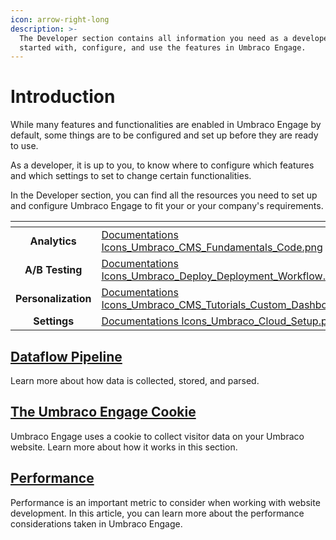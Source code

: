 ```yaml
---
icon: arrow-right-long
description: >-
  The Developer section contains all information you need as a developer to get
  started with, configure, and use the features in Umbraco Engage.
---
```


# Introduction

While many features and functionalities are enabled in Umbraco Engage by default, some things are to be configured and set up before they are ready to use.

As a developer, it is up to you, to know where to configure which features and which settings to set to change certain functionalities.

In the Developer section, you can find all the resources you need to set up and configure Umbraco Engage to fit your or your company's requirements.&#x20;

<table data-card-size="large" data-view="cards"><thead><tr><th align="center"></th><th data-hidden data-card-cover data-type="files"></th><th data-hidden data-card-target data-type="content-ref"></th></tr></thead><tbody><tr><td align="center"><strong>Analytics</strong></td><td><a href="../../.gitbook/assets/Documentations Icons_Umbraco_CMS_Fundamentals_Code.png">Documentations Icons_Umbraco_CMS_Fundamentals_Code.png</a></td><td><a href="../analytics/">analytics</a></td></tr><tr><td align="center"><strong>A/B Testing</strong>    </td><td><a href="../../.gitbook/assets/Documentations Icons_Umbraco_Deploy_Deployment_Workflow.png">Documentations Icons_Umbraco_Deploy_Deployment_Workflow.png</a></td><td><a href="../ab-testing/">ab-testing</a></td></tr><tr><td align="center"><strong>Personalization</strong></td><td><a href="../../.gitbook/assets/Documentations Icons_Umbraco_CMS_Tutorials_Custom_Dashboard.png">Documentations Icons_Umbraco_CMS_Tutorials_Custom_Dashboard.png</a></td><td><a href="../personalization/">personalization</a></td></tr><tr><td align="center"><strong>Settings</strong></td><td><a href="../../.gitbook/assets/Documentations Icons_Umbraco_Cloud_Setup.png">Documentations Icons_Umbraco_Cloud_Setup.png</a></td><td><a href="../settings/">settings</a></td></tr></tbody></table>

## [Dataflow Pipeline](dataflow-pipeline/)

Learn more about how data is collected, stored, and parsed.

## [The Umbraco Engage Cookie](the-umarketingsuite-cookie/)

Umbraco Engage uses a cookie to collect visitor data on your Umbraco website. Learn more about how it works in this section.

## [Performance](performance.md)

Performance is an important metric to consider when working with website development. In this article, you can learn more about the performance considerations taken in Umbraco Engage.
